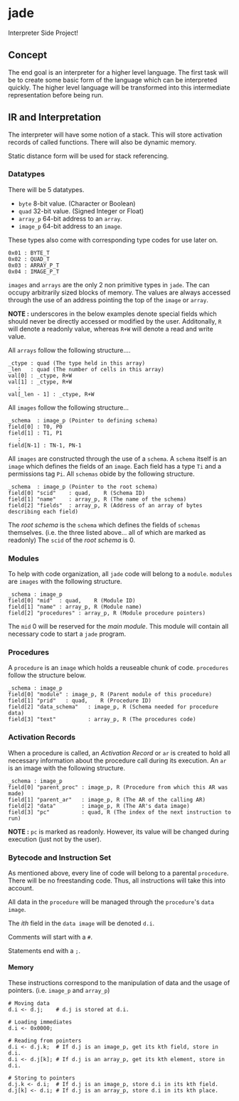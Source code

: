 # jade

Interpreter Side Project!

## Concept
The end goal is an interpreter for a higher 
level language. The first task will be to 
create some basic form of the language which 
can be interpreted quickly.
The higher level language will be transformed into 
this intermediate representation before being run.

## IR and Interpretation
The interpreter will have some notion of a stack. 
This will store activation records of called functions.
There will also be dynamic memory.

Static distance form will be used for stack 
referencing. 

### Datatypes
There will be 5 datatypes.
* `byte` 8-bit value.  (Character or Boolean)
* `quad` 32-bit value. (Signed Integer or Float)
* `array_p` 64-bit address to an `array`.
* `image_p` 64-bit address to an `image`.

These types also come with corresponding type codes for use later on. 
```
0x01 : BYTE_T
0x02 : QUAD_T
0x03 : ARRAY_P_T
0x04 : IMAGE_P_T
```
`images` and `arrays` are the only 2 non primitive types in `jade`.
The can occupy arbitrarily sized blocks of memory.
The values are always accessed through the use of an address pointing 
the top of the `image` or `array`.

__NOTE :__ underscores in the below examples denote special fields which should
never be directly accessed or modified by the user. Additonally, `R` will denote a readonly value, whereas `R+W` will denote a read and write value.

All `arrays` follow the following structure....
```
_ctype : quad (The type held in this array)
_len   : quad (The number of cells in this array)
val[0] : _ctype, R+W
val[1] : _ctype, R+W
   :
val[_len - 1] : _ctype, R+W
```

All `images` follow the following structure...
```
_schema  : image_p (Pointer to defining schema)
field[0] : T0, P0
field[1] : T1, P1
   :
field[N-1] : TN-1, PN-1
```
All `images` are constructed through the use of a `schema`. 
A `schema` itself is an `image` which defines the fields of an `image`.
Each field has a type `Ti` and a permissions tag `Pi`. All `schemas` obide by the following structure.
```
_schema  : image_p (Pointer to the root schema)
field[0] "scid"    : quad,    R (Schema ID)
field[1] "name"    : array_p, R (The name of the schema)
field[2] "fields"  : array_p, R (Address of an array of bytes describing each field)
```
The *root schema* is the `schema` which defines the fields of `schemas` themselves. (i.e. the three listed above... all of which are marked as readonly) 
The `scid` of the *root schema* is 0.

### Modules

To help with code organization, all `jade` code will belong to a `module`.
`modules` are `images` with the following structure.

```
_schema : image_p
field[0] "mid"  : quad,    R (Module ID)
field[1] "name" : array_p, R (Module name)
field[2] "procedures" : array_p, R (Module procedure pointers)
```

The `mid` 0 will be reserved for the *main module*. 
This module will contain all necessary code to start a `jade` program.

### Procedures
A `procedure` is an `image` which holds a reuseable chunk of code.
`procedures` follow the structure below.

```
_schema : image_p
field[0] "module" : image_p, R (Parent module of this procedure)
field[1] "prid"   : quad,    R (Procedure ID)
field[2] "data_schema"   : image_p, R (Schema needed for procedure data)
field[3] "text"          : array_p, R (The procedures code)
```

### Activation Records

When a procedure is called, an *Activation Record* or `ar` is created to hold all necessary information about the procedure call during its execution. An `ar` is an image with the following structure.

```
_schema : image_p
field[0] "parent_proc" : image_p, R (Procedure from which this AR was made)
field[1] "parent_ar"   : image_p, R (The AR of the calling AR)
field[2] "data"        : image_p, R (The AR's data image)
field[3] "pc"          : quad, R (The index of the next instruction to run)
```

__NOTE :__ `pc` is marked as readonly. However, its value will be changed during 
execution (just not by the user).

### Bytecode and Instruction Set

As mentioned above, every line of code will belong to a parental
`procedure`. There will be no freestanding code.
Thus, all instructions will take this into account.

All data in the `procedure` will be managed through the `procedure`'s 
`data image`.

The *ith* field in the `data image` will be denoted `d.i`.

Comments will start with a `#`.

Statements end with a `;`.


#### Memory 

These instructions correspond to the manipulation of data and the usage of pointers. 
(i.e. `image_p` and `array_p`)
```
# Moving data
d.i <- d.j;    # d.j is stored at d.i.

# Loading immediates
d.i <- 0x0000; 

# Reading from pointers
d.i <- d.j.k;  # If d.j is an image_p, get its kth field, store in d.i.
d.i <- d.j[k]; # If d.j is an array_p, get its kth element, store in d.i.

# Storing to pointers
d.j.k <- d.i;  # If d.j is an image_p, store d.i in its kth field.
d.j[k] <- d.i; # If d.j is an array_p, store d.i in its kth place.
```


